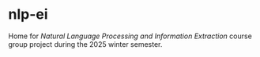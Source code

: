 # nlp-ei
Home for *Natural Language Processing and Information Extraction* course group project during the 2025 winter semester.
